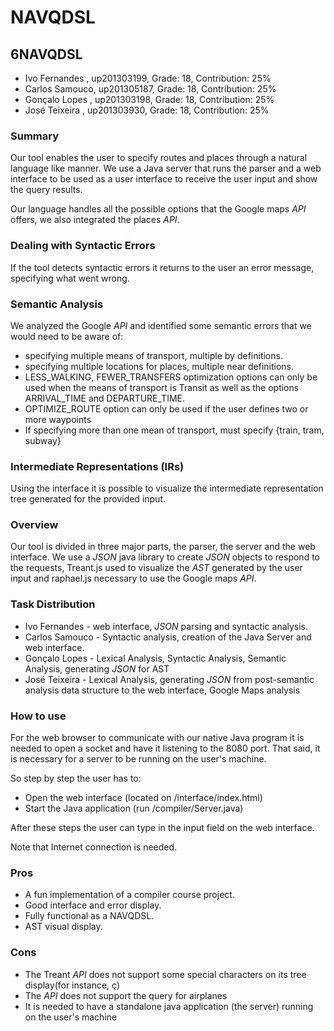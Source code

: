 # NAVQDSL

## 6NAVQDSL
* Ivo Fernandes , up201303199, Grade: 18, Contribution: 25%
* Carlos Samouco, up201305187, Grade: 18, Contribution: 25%
*	Gonçalo Lopes , up201303198, Grade: 18, Contribution: 25%
* José Teixeira , up201303930, Grade: 18, Contribution: 25%



### Summary
Our tool enables the user to specify routes and places through a natural language like manner. We use a Java server that runs the parser and a web interface to be used as a user interface to receive the user input and show the query results.

Our language handles all the possible options that the Google maps _API_ offers, we also integrated the places _API_.

### Dealing with Syntactic Errors
If the tool detects syntactic errors it returns to the user an error message, specifying what went wrong.

### Semantic Analysis
We analyzed the Google _API_ and identified some semantic errors that we would need to be aware of:
* specifying multiple means of transport, multiple by definitions.
* specifying multiple locations for places, multiple near definitions.
* LESS_WALKING, FEWER_TRANSFERS optimization options can only be used when the means of transport is Transit as well as the options ARRIVAL_TIME and DEPARTURE_TIME.
* OPTIMIZE_ROUTE option can only be used if the user defines two or more waypoints
* If specifying more than one mean of transport, must specify {train, tram, subway}


### Intermediate Representations (IRs)
Using the interface it is possible to visualize the intermediate representation tree generated for the provided input.

### Overview
Our tool is divided in three major parts, the parser, the server and the web interface.
We use a _JSON_ java library to create _JSON_ objects to respond to the requests, Treant.js used to visualize the _AST_ generated by the user input and raphael.js necessary to use the Google maps _API_.

### Task Distribution
* Ivo Fernandes - web interface, _JSON_ parsing and syntactic analysis.
* Carlos Samouco - Syntactic analysis, creation of the Java Server and web interface.
*	Gonçalo Lopes - Lexical Analysis, Syntactic Analysis, Semantic Analysis, generating _JSON_ for AST
* José Teixeira - Lexical Analysis, generating _JSON_ from post-semantic analysis data structure to the web interface, Google Maps analysis

### How to use

For the web browser to communicate with our native Java program it is needed to open a socket and have it listening to the 8080 port. That said, it is necessary for a server to be running on the user's machine.

So step by step the user has to:

* Open the web interface (located on /interface/index.html)
* Start the Java application (run /compiler/Server.java)

After these steps the user can type in the input field on the web interface.

Note that Internet connection is needed.

### Pros

* A fun implementation of a compiler course project.
* Good interface and error display.
* Fully functional as a NAVQDSL.  
* AST visual display.


### Cons

* The Treant _API_ does not support some special characters on its tree display(for instance, ç)
* The _API_ does not support the query for airplanes
* It is needed to have a standalone java application (the server) running on the user's machine
